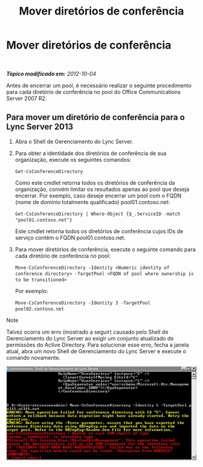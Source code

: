 ﻿---
title: Mover diretórios de conferência
TOCTitle: Mover diretórios de conferência
ms:assetid: 71a28308-1f3b-4717-b535-2f4bfe3499a1
ms:mtpsurl: https://technet.microsoft.com/pt-br/library/JJ204994(v=OCS.15)
ms:contentKeyID: 49307083
ms.date: 05/19/2016
mtps_version: v=OCS.15
ms.translationtype: HT
---

# Mover diretórios de conferência

 

_**Tópico modificado em:** 2012-10-04_

Antes de encerrar um pool, é necessário realizar o seguinte procedimento para cada diretório de conferência no pool do Office Communications Server 2007 R2.

## Para mover um diretório de conferência para o Lync Server 2013

1.  Abra o Shell de Gerenciamento do Lync Server.

2.  Para obter a identidade dos diretórios de conferência de sua organização, execute os seguintes comandos:
    
        Get-CsConferenceDirectory
    
    Como este cmdlet retorna todos os diretórios de conferência da organização, convém limitar os resultados apenas ao pool que deseja encerrar. Por exemplo, caso deseje encerrar um pool com o FQDN (nome de domínio totalmente qualificado) pool01.contoso.net:
    
        Get-CsConferenceDirectory | Where-Object {$_.ServiceID -match "pool01.contoso.net"}
    
    Este cmdlet retorna todos os diretórios de conferência cujos IDs de serviço contêm o FQDN pool01.contoso.net.

3.  Para mover diretórios de conferência, execute o seguinte comando para cada diretório de conferência no pool:
    
        Move-CsConferenceDirectory -Identity <Numeric identity of conference directory> -TargetPool <FQDN of pool where ownership is to be transitioned>
    
    Por exemplo:
    
        Move-CsConferenceDirectory -Identity 3 -TargetPool pool02.contoso.net

> [!NOTE]  
> Talvez ocorra um erro (mostrado a seguir) causado pelo Shell de Gerenciamento do Lync Server ao exigir um conjunto atualizado de permissões do Active Directory. Para solucionar esse erro, fecha a janela atual, abra um novo Shell de Gerenciamento do Lync Server e execute o comando novamente.

![Saída de erro Move-CsConferenceDirectory](images/JJ204994.4748b9e8-9651-4527-afe1-cbdc6d5ce4a8(OCS.15).jpg "Saída de erro Move-CsConferenceDirectory")

